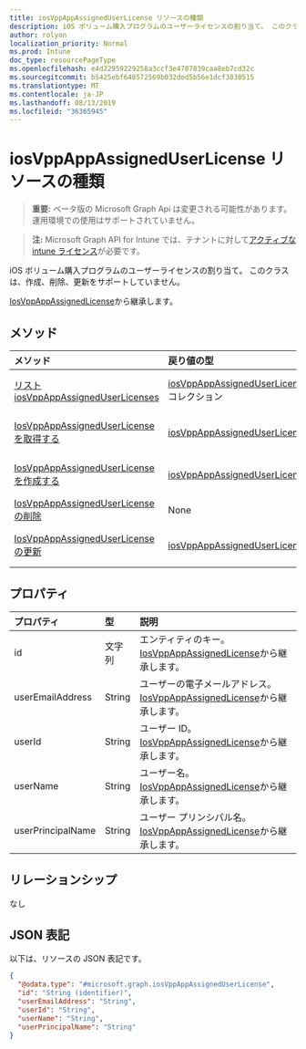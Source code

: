 ```yaml
---
title: iosVppAppAssignedUserLicense リソースの種類
description: iOS ボリューム購入プログラムのユーザーライセンスの割り当て。 このクラスは、作成、削除、更新をサポートしていません。
author: rolyon
localization_priority: Normal
ms.prod: Intune
doc_type: resourcePageType
ms.openlocfilehash: e4d22959229258a3ccf3e4787839caa8eb7cd32c
ms.sourcegitcommit: b5425ebf648572569b032ded5b56e1dcf3830515
ms.translationtype: MT
ms.contentlocale: ja-JP
ms.lasthandoff: 08/13/2019
ms.locfileid: "36365945"
---
```

# <a name="iosvppappassigneduserlicense-resource-type"></a>iosVppAppAssignedUserLicense リソースの種類

> **重要:** ベータ版の Microsoft Graph Api は変更される可能性があります。運用環境での使用はサポートされていません。

> **注:** Microsoft Graph API for Intune では、テナントに対して[アクティブな intune ライセンス](https://go.microsoft.com/fwlink/?linkid=839381)が必要です。

iOS ボリューム購入プログラムのユーザーライセンスの割り当て。 このクラスは、作成、削除、更新をサポートしていません。


[IosVppAppAssignedLicense](../resources/intune-apps-iosvppappassignedlicense.md)から継承します。

## <a name="methods"></a>メソッド
|メソッド|戻り値の型|説明|
|:---|:---|:---|
|[リスト iosVppAppAssignedUserLicenses](../api/intune-apps-iosvppappassigneduserlicense-list.md)|[iosVppAppAssignedUserLicense](../resources/intune-apps-iosvppappassigneduserlicense.md)コレクション|[IosVppAppAssignedUserLicense](../resources/intune-apps-iosvppappassigneduserlicense.md)オブジェクトのプロパティとリレーションシップをリストします。|
|[IosVppAppAssignedUserLicense を取得する](../api/intune-apps-iosvppappassigneduserlicense-get.md)|[iosVppAppAssignedUserLicense](../resources/intune-apps-iosvppappassigneduserlicense.md)|[IosVppAppAssignedUserLicense](../resources/intune-apps-iosvppappassigneduserlicense.md)オブジェクトのプロパティとリレーションシップを読み取ります。|
|[IosVppAppAssignedUserLicense を作成する](../api/intune-apps-iosvppappassigneduserlicense-create.md)|[iosVppAppAssignedUserLicense](../resources/intune-apps-iosvppappassigneduserlicense.md)|新しい[iosVppAppAssignedUserLicense](../resources/intune-apps-iosvppappassigneduserlicense.md)オブジェクトを作成します。|
|[IosVppAppAssignedUserLicense の削除](../api/intune-apps-iosvppappassigneduserlicense-delete.md)|None|[IosVppAppAssignedUserLicense](../resources/intune-apps-iosvppappassigneduserlicense.md)を削除します。|
|[IosVppAppAssignedUserLicense の更新](../api/intune-apps-iosvppappassigneduserlicense-update.md)|[iosVppAppAssignedUserLicense](../resources/intune-apps-iosvppappassigneduserlicense.md)|[IosVppAppAssignedUserLicense](../resources/intune-apps-iosvppappassigneduserlicense.md)オブジェクトのプロパティを更新します。|

## <a name="properties"></a>プロパティ
|プロパティ|型|説明|
|:---|:---|:---|
|id|文字列|エンティティのキー。 [IosVppAppAssignedLicense](../resources/intune-apps-iosvppappassignedlicense.md)から継承します。|
|userEmailAddress|String|ユーザーの電子メールアドレス。 [IosVppAppAssignedLicense](../resources/intune-apps-iosvppappassignedlicense.md)から継承します。|
|userId|String|ユーザー ID。 [IosVppAppAssignedLicense](../resources/intune-apps-iosvppappassignedlicense.md)から継承します。|
|userName|String|ユーザー名。 [IosVppAppAssignedLicense](../resources/intune-apps-iosvppappassignedlicense.md)から継承します。|
|userPrincipalName|String|ユーザー プリンシパル名。 [IosVppAppAssignedLicense](../resources/intune-apps-iosvppappassignedlicense.md)から継承します。|

## <a name="relationships"></a>リレーションシップ
なし

## <a name="json-representation"></a>JSON 表記
以下は、リソースの JSON 表記です。
<!-- {
  "blockType": "resource",
  "keyProperty": "id",
  "@odata.type": "microsoft.graph.iosVppAppAssignedUserLicense"
}
-->
``` json
{
  "@odata.type": "#microsoft.graph.iosVppAppAssignedUserLicense",
  "id": "String (identifier)",
  "userEmailAddress": "String",
  "userId": "String",
  "userName": "String",
  "userPrincipalName": "String"
}
```



